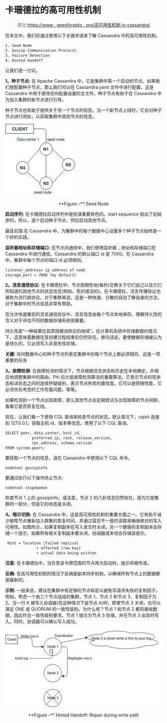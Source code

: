 # 卡珊德拉的高可用性机制

> 原文:[https://www . geesforgeks . org/高可用性机制 in-cassandra/](https://www.geeksforgeeks.org/high-availability-mechanism-in-cassandra/)

在本文中，我们将通过使用以下关键术语来了解 Cassandra 中的高可用性机制。

```
1. Seed Node
2. Gossip Communication Protocol
3. Failure Detection 
4. Hinted Handoff  
```

让我们逐一讨论。

**1。种子节点:**
在 Apache Cassandra 中，它是集群中第一个启动的节点。如果我们想配置种子节点，那么我们可以在 Cassandra.yaml 文件中进行配置，这是 Cassandra 中用于更改任何配置设置的主文件。种子节点有助于在 Cassandra 中为加入集群的新节点进行引导。

种子节点也有助于提供关于另一个节点的信息。当一个新节点上线时，它会对种子节点进行闲扯，以获取集群中其他节点的信息。

![](img/947721cf46da35ebe0207103c714022f.png)

<center>**Figure –** Seed Node</center>

**启动序列:**
在卡珊德拉启动序列中是扮演重要角色的。start sequence 给出了初始序列，所以，逐个启动种子节点，然后启动其他节点。

最佳实践:在 Cassandra 中，为集群中的每个数据中心设置多个种子节点始终是一个好的实践。

**监听器地址和存储端口:**
在节点间通信中，我们使用监听器 _ 地址和存储端口在 Cassandra 中进行通信。Cassandra 的默认端口 id 是 7000。在 Cassandra 中，集群中每个节点的端口 id 必须相同。

```
listener_address= ip address of node 
storage_port = 7000 (by default) 
```

**2。流言通信协议:**
在卡珊德拉中，节点周期性地(每秒)交换关于它们自己以及它们所知道的其他节点的状态信息(例如，死的或活的)。在卡珊德拉，流言传播协议也被称为流行病协议。对于集群来说，这是一种快速、分散的自动了解自身的方法，对于集群中的节点信息非常有帮助。

在允许快速重启的流言通信协议中，流言信息由每个节点本地保存。理解持久性的含义对于评估不同的数据存储系统很重要。

持久性是“一种结果在其原因被消除后的继续”。在计算机系统中存储数据的情况下，这意味着数据在其创建过程结束后仍然存在。换句话说，要使数据存储被认为是持久的，它必须写入非易失性存储。

**关键:**
任何数据中心的种子节点列表在集群中的每个节点上都必须相同，这是一项重要的任务

**3。故障检测:**
在故障检测的情况下，节点根据流言状态和历史在本地确定，并相应地调整集群中的路由。Phi 应计是故障检测算法的重要算法。它表示节点的死状态和活状态之间的连续怀疑级别，表示节点失败的置信度。它可以是网络性能，它必须优先考虑的工作负载问题，等等。

如果检测到一个节点出现故障，那么其他节点会定期尝试与出现故障的节点闲聊，看看它是否恢复在线。

现在，让我们看一下使用 CQL 查询来检查节点的状态。默认情况下，cqlsh 连接到 127.0.0.1。获取主机 id、版本等信息。使用了以下 CQL 查询。

```
SELECT peer, data_center, host_id, 
            preferred_ip, rack, release_version, 
            rpc_address, schema_version 
FROM system.peers; 
```

要获取一个节点的信息，请在 Cassandra 中使用以下 CQL 命令。

```
nodetool gossipinfo 
```

要通过执行以下操作终止节点:

```
nodetool stopdaemon  
```

检查节点 1 上的 gossipinfo。请注意，节点 2 的八卦信息仍然存在，因为它是集群的一部分，但是它的状态是关闭。

**4。暗示切换:**
在 Cassandra 中，这是高可用性机制的重要方面之一。它有助于减少故障节点重新加入群集的恢复时间，并通过容忍不一致的读取来确保绝对的写入可用性。如图所示，如果复制副本在写入发生时关闭，另一个健康的复制副本会存储一个提示，如果所有相关复制副本都关闭，协调器或本地会存储该提示。

```
 Hint = location [failed replica] 
              + affected [row key] 
              + actual data being written  
```

**注意:**
在卡珊德拉中，当负责该令牌范围的节点再次启动时，提示将被传递。

**反熵:**
在高可用性机制的情况下反熵是副本同步机制，以确保所有节点上的数据都是最新的。

**示例:**
一般来说，建议在集群中有足够的节点和足以避免写请求失败的复制因子。例如，考虑一个由三个节点组成的集群，节点 1、节点 2 和节点 3，复制因子为 2。当一行 K 被写入协调器(在这种情况下是节点 A)时，即使节点 3 关闭，也可以满足 ONE 或 QUORUM 的一致性级别。为什么呢？节点 1 和节点 2 都将接收数据，因此符合一致性级别要求。节点 1 提示为节点 3 存储，并在节点 3 出现时写入。同时，协调器可以确认写入成功。

![](img/a8ad82eb6df3aa9c455280f406549ba9.png)

<center>**Figure –** Hinted Handoff: Repair during write path</center>
